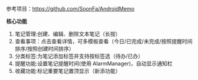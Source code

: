 参考项目：https://github.com/SoonFa/AndroidMemo

**核心功能**
1. 笔记管理:创建、编辑、删除文本笔记（长按）
2. 查看事项：点击查看详情，可多模板查看（今日/已完成/未完成/按照提醒时间排序/按照创建时间排序）
3. 分类标签:为笔记添加标签并支持按标签选（待办/已办）
4. 提醒功能:设置笔记提醒时间(使用 AlarmManager)，自动显示通知栏
5. 收藏功能:标记重要笔记置顶显示（新添功能）
